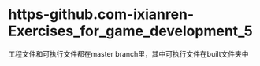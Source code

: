 # https-github.com-ixianren-Exercises_for_game_development_5
工程文件和可执行文件都在master branch里，其中可执行文件在built文件夹中
